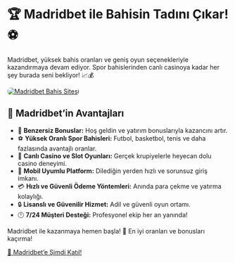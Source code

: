 <h1>🏆 Madridbet ile Bahisin Tadını Çıkar! ⚽️</h1>
<p>Madridbet, yüksek bahis oranları ve geniş oyun seçenekleriyle kazandırmaya devam ediyor. Spor bahislerinden canlı casinoya kadar her şey burada seni bekliyor! 📈💰</p>
<a href="https://t.me/+vT5xydT9LLBlMzA0" title="Madridbet’e Katıl">
    <img src="https://i.ibb.co/5K7Ks6w/zzzz3.gif" alt="Madridbet Bahis Sitesi" style="max-width:100%; height:auto; border-radius:8px;">
</a>
<h2>🌟 Madridbet’in Avantajları</h2>
<ul>
    <li>🎁 <strong>Benzersiz Bonuslar:</strong> Hoş geldin ve yatırım bonuslarıyla kazancını artır.</li>
    <li>⚽️ <strong>Yüksek Oranlı Spor Bahisleri:</strong> Futbol, basketbol, tenis ve daha fazlasında avantajlı oranlar.</li>
    <li>🎲 <strong>Canlı Casino ve Slot Oyunları:</strong> Gerçek krupiyelerle heyecan dolu casino deneyimi.</li>
    <li>📱 <strong>Mobil Uyumlu Platform:</strong> Dilediğin yerden hızlı ve sorunsuz giriş imkanı.</li>
    <li>💳 <strong>Hızlı ve Güvenli Ödeme Yöntemleri:</strong> Anında para çekme ve yatırma kolaylığı.</li>
    <li>🔒 <strong>Lisanslı ve Güvenilir Hizmet:</strong> Adil ve güvenli oyun ortamı.</li>
    <li>🕛 <strong>7/24 Müşteri Desteği:</strong> Profesyonel ekip her an yanında!</li>
</ul>
<p>Madridbet ile kazanmaya hemen başla! 🚀 En iyi oranları ve bonusları kaçırma!</p>
<a href="https://t.me/+vT5xydT9LLBlMzA0" class="join-button">🔗 Madridbet’e Şimdi Katıl!</a>
